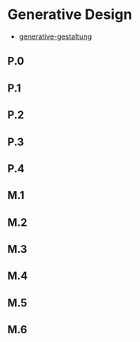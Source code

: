 # Generative Design

* [generative-gestaltung](http://www.generative-gestaltung.de/lang/en)

## P.0

## P.1

## P.2

## P.3

## P.4

## M.1

## M.2

## M.3

## M.4

## M.5

## M.6









